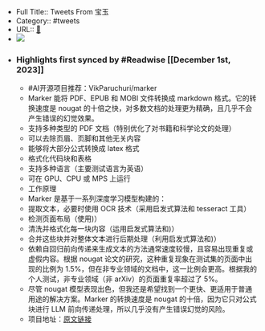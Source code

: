 - Full Title:: Tweets From 宝玉
- Category:: #tweets
- URL:: [🔗](https://twitter.com/dotey)
- ![](https://pbs.twimg.com/profile_images/561086911561736192/6_g58vEs.jpeg)
- ### Highlights first synced by #Readwise [[December 1st, 2023]]
    - #AI开源项目推荐：VikParuchuri/marker
    - Marker 能将 PDF、EPUB 和 MOBI 文件转换成 markdown 格式。它的转换速度是 nougat 的十倍之快，对多数文档的处理更为精确，且几乎不会产生错误的幻觉效果。
    - 支持多种类型的 PDF 文档（特别优化了对书籍和科学论文的处理）
    - 可以去除页眉、页脚和其他无关内容
    - 能够将大部分公式转换成 latex 格式
    - 格式化代码块和表格
    - 支持多种语言（主要测试语言为英语）
    - 可在 GPU、CPU 或 MPS 上运行
    - 工作原理
    - Marker 是基于一系列深度学习模型构建的：
    - 提取文本，必要时使用 OCR 技术（采用启发式算法和 tesseract 工具）
    - 检测页面布局（使用)）
    - 清洗并格式化每一块内容（运用启发式算法和)）
    - 合并这些块并对整体文本进行后期处理（利用启发式算法和)）
    - 依赖自回归前向传递来生成文本的方法通常速度较慢，且容易出现重复或虚假内容。根据 nougat 论文的研究，这种重复现象在测试集的页面中出现的比例为 1.5%，但在非专业领域的文档中，这一比例会更高。根据我的个人测试，非专业领域（非 arXiv）的页面重复率超过了 5%。
    - 尽管 nougat 模型表现出色，但我还是希望找到一个更快、更适用于普通用途的解决方案。Marker 的转换速度是 nougat 的十倍，因为它只对公式块进行 LLM 前向传递处理，所以几乎没有产生错误幻觉的风险。
    - 项目地址：[原文链接](https://t.co/UI3w2R9eQ4 )
